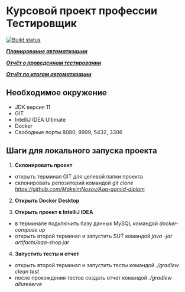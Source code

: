 # Курсовой проект профессии Тестировщик
[![Build status](https://ci.appveyor.com/api/projects/status/koeaghivunv60fab?svg=true)](https://ci.appveyor.com/project/MaksimNosov/aqa-qamid-diplom)

***[Планирование автоматизации](https://github.com/MaksimNosov/Aqa-qamid-diplom/blob/main/documents/Plan.md)***

***[Отчёт о проведенном тестировании](https://github.com/MaksimNosov/Aqa-qamid-diplom/blob/main/documents/Report.md)***

***[Отчёт по итогам автоматизации](https://github.com/MaksimNosov/Aqa-qamid-diplom/blob/main/documents/Summary.md)***

## Необходимое окружение

* JDK версия 11
* GIT
* IntelliJ IDEA Ultimate
* Docker
* Свободные порты 8080, 9999, 5432, 3306
 
## Шаги для локального запуска проекта

1. **Склонировать проект**
* открыть терминал GIT для целевой папки проекта
* склонировать репозиторий командой *git clone https://github.com/MaksimNosov/Aqa-qamid-diplom*

2. **Открыть Docker Desktop**

3. **Открыть проект в IntelliJ IDEA**
* в терминале подключить базу данных MySQL командой *docker-compose up*
* открыть второй терминал и запустить SUT командой *java -jar artifacts/aqa-shop.jar*

4. **Запустить тесты и отчет**
* открыть второй терминал и запустить тесты командой *./gradlew clean test*
* после прохождения тестов создать отчет командой *./gradlew allureserve*